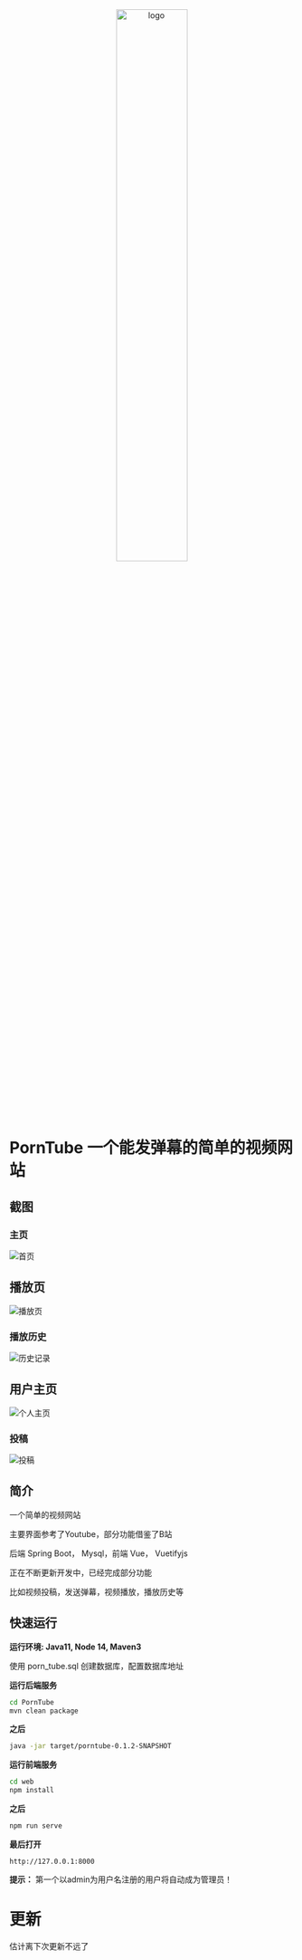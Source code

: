 <div align="center">
    <img src="https://ae04.alicdn.com/kf/Ue5827dbcd7cd47f9aa05e3d528e56d7aO.jpg" alt="logo" title="logo" width="50%" style="text-align:center;">
</div>

# PornTube 一个能发弹幕的简单的视频网站


## 截图

### 主页 

<img src="https://ae04.alicdn.com/kf/U0b4883e1bcff49b4b01b663d594838bbv.jpg" title="首页" alt="首页">

## 播放页

<img src="https://ae04.alicdn.com/kf/U94c7f938e2d14c2c81c9e4af25ee94966.jpg" title="播放页" alt="播放页">

### 播放历史

<img src="https://ae04.alicdn.com/kf/Uf6234d40690f4f45ab8c77b6709dd689i.jpg" title="历史记录" alt="历史记录">

## 用户主页

<img src="https://sc01.alicdn.com/kf/U2052324455ff4565a98489a4cc0975f8Y.jpg" title="个人主页" alt="个人主页">

### 投稿

<img src="https://ae04.alicdn.com/kf/U3e6186ea90704e1381da8494434aaf1cN.jpg" title="投稿" alt="投稿">


## 简介 

一个简单的视频网站

主要界面参考了Youtube，部分功能借鉴了B站

后端 Spring Boot， Mysql，前端 Vue， Vuetifyjs

正在不断更新开发中，已经完成部分功能

比如视频投稿，发送弹幕，视频播放，播放历史等


## 快速运行

**运行环境: Java11, Node 14, Maven3**

使用 porn_tube.sql 创建数据库，配置数据库地址

**运行后端服务**

```bash
cd PornTube
mvn clean package
```

**之后**

```bash
java -jar target/porntube-0.1.2-SNAPSHOT
```

**运行前端服务**

```bash
cd web
npm install
```

**之后**

```bash
npm run serve
```

**最后打开**


```
http://127.0.0.1:8000
```

**提示：** 第一个以admin为用户名注册的用户将自动成为管理员！

# 更新

估计离下次更新不远了
